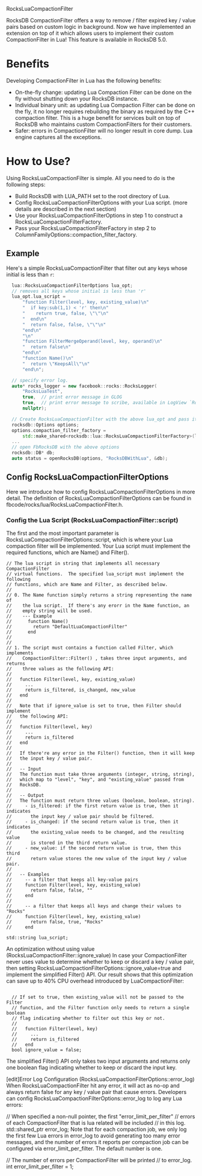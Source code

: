 RocksLuaCompactionFilter 

RocksDB CompactionFilter offers a way to remove / filter expired key / value pairs based on custom logic in background.  Now we have implemented an extension on top of it which allows users to implement their custom CompactionFilter in Lua!  This feature is available in RocksDB 5.0.

# Benefits

Developing CompactionFilter in Lua has the following benefits:

* On-the-fly change: updating Lua Compaction Filter can be done on the fly without shutting down your RocksDB instance.
* Individual binary unit:  as updating Lua Compaction Filter can be done on the fly, it no longer requires rebuilding the binary as required by the C++ compaction filter.  This is a huge benefit for services built on top of RocksDB who maintains custom CompactionFilters for their customers.
* Safer: errors in CompactionFilter will no longer result in core dump.  Lua engine captures all the exceptions.

# How to Use? 

Using RocksLuaCompactionFilter is simple.  All you need to do is the following steps:

* Build RocksDB with LUA_PATH set to the root directory of Lua.
* Config RocksLuaCompactionFilterOptions with your Lua script. (more details are described in the next section)
* Use your RocksLuaCompactionFilterOptions in step 1 to construct a RocksLuaCompactionFilterFactory.
* Pass your RocksLuaCompactionFilterFactory in step 2 to ColumnFamilyOptions::compaction_filter_factory. 

## Example 

Here's a simple RocksLuaCompactionFilter that filter out any keys whose initial is less than `r`:

```cpp
  lua::RocksLuaCompactionFilterOptions lua_opt;
  // removes all keys whose initial is less than 'r'
  lua_opt.lua_script =
      "function Filter(level, key, existing_value)\n"
      "  if key:sub(1,1) < 'r' then\n"
      "    return true, false, \"\"\n"
      "  end\n"
      "  return false, false, \"\"\n"
      "end\n"
      "\n"
      "function FilterMergeOperand(level, key, operand)\n"
      "  return false\n"
      "end\n"
      "function Name()\n"
      "  return \"KeepsAll\"\n"
      "end\n";

  // specify error log.
  auto* rocks_logger = new facebook::rocks::RocksLogger(
      "RocksLuaTest",
      true,  // print error message in GLOG
      true,  // print error message to scribe, available in LogView `RocksDB ERROR`
      nullptr);

  // Create RocksLuaCompactionFilter with the above lua_opt and pass it to Options
  rocksdb::Options options;
  options.compaction_filter_factory =
      std::make_shared<rocksdb::lua::RocksLuaCompactionFilterFactory>(lua_opt);
  ...
  // open FbRocksDB with the above options
  rocksdb::DB* db;
  auto status = openRocksDB(options, "RocksDBWithLua", &db);
```

## Config RocksLuaCompactionFilterOptions 

Here we introduce how to config RocksLuaCompactionFilterOptions in more detail.  The definition of RocksLuaCompactionFilterOptions can be found in fbcode/rocks/lua/RocksLuaCompactionFilter.h.

### Config the Lua Script (RocksLuaCompactionFilter::script) 
The first and the most important parameter is RocksLuaCompactionFilterOptions::script, which is where your Lua compaction filter will be implemented.  Your Lua script must implement the required functions, which are Name() and Filter().


    // The lua script in string that implements all necessary CompactionFilter
    // virtual functions.  The specified lua_script must implement the following
    // functions, which are Name and Filter, as described below.
    //
    // 0. The Name function simply returns a string representing the name of
    //    the lua script.  If there's any erorr in the Name function, an
    //    empty string will be used.
    //    --- Example
    //      function Name()
    //        return "DefaultLuaCompactionFilter"
    //      end
    //
    //
    // 1. The script must contains a function called Filter, which implements
    //    CompactionFilter::Filter() , takes three input arguments, and returns
    //    three values as the following API:
    //
    //   function Filter(level, key, existing_value)
    //     ...
    //     return is_filtered, is_changed, new_value
    //   end
    //
    //   Note that if ignore_value is set to true, then Filter should implement
    //   the following API:
    //
    //   function Filter(level, key)
    //     ...
    //     return is_filtered
    //   end
    //
    //   If there're any error in the Filter() function, then it will keep
    //   the input key / value pair.
    //
    //   -- Input
    //   The function must take three arguments (integer, string, string),
    //   which map to "level", "key", and "existing_value" passed from
    //   RocksDB.
    //
    //   -- Output
    //   The function must return three values (boolean, boolean, string).
    //     - is_filtered: if the first return value is true, then it indicates
    //       the input key / value pair should be filtered.
    //     - is_changed: if the second return value is true, then it indicates
    //       the existing_value needs to be changed, and the resulting value
    //       is stored in the third return value.
    //     - new_value: if the second return value is true, then this third
    //       return value stores the new value of the input key / value pair.
    //
    //   -- Examples
    //     -- a filter that keeps all key-value pairs
    //     function Filter(level, key, existing_value)
    //       return false, false, ""
    //     end
    //
    //     -- a filter that keeps all keys and change their values to "Rocks"
    //     function Filter(level, key, existing_value)
    //       return false, true, "Rocks"
    //     end
    
    std::string lua_script;

An optimization without using value (RocksLuaCompactionFilter::ignore_value) 
In case your CompactionFilter never uses value to determine whether to keep or discard a key / value pair, then setting RocksLuaCompactionFilterOptions::ignore_value=true and implement the simplified Filter() API.   Our result shows that this optimization can save up to 40% CPU overhead introduced by LuaCompactionFilter:

<code>
  // If set to true, then existing_value will not be passed to the Filter
  // function, and the Filter function only needs to return a single boolean
  // flag indicating whether to filter out this key or not.
  //
  //   function Filter(level, key)
  //     ...
  //     return is_filtered
  //   end
  bool ignore_value = false;
</code>

The simplified Filter() API only takes two input arguments and returns only one boolean flag indicating whether to keep or discard the input key.

[edit]Error Log Configuration (RocksLuaCompactionFilterOptions::error_log) 
When RocksLuaCompactionFilter hit any error, it will act as no-op and always return false for any key / value pair that cause errors.  Developers can config RocksLuaCompactionFilterOptions::error_log to log any Lua errors:

 // When specified a non-null pointer, the first "error_limit_per_filter"
 // errors of each CompactionFilter that is lua related will be included
 // in this log.
 std::shared_ptr<Logger> error_log;
Note that for each compaction job, we only log the first few Lua errors in error_log to avoid generating too many error messages, and the number of errors it reports per compaction job can be configured via error_limit_per_filter.  The default number is one.

 // The number of errors per CompactionFilter will be printed
 // to error_log.
 int error_limit_per_filter = 1;